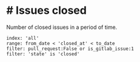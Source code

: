 # \# Issues closed

Number of closed issues in a period of time.

```
index: 'all'
range: from_date < 'closed_at' < to_date
filter: pull_request:False or is_gitlab_issue:1
filter: 'state' is 'closed'
```
